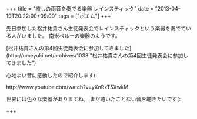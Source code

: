 +++
title =  "癒しの雨音を奏でる楽器 レインスティック"
date =  "2013-04-19T20:22:00+09:00"
tags = ["ポエム"]
+++
<p>先日参加した松井祐貴さん生徒発表会でレインスティックという楽器を奏でている人がいました。
南米ペルーの楽器のようです。</p>

<p>[松井祐貴さんの第4回生徒発表会に参加してきました](http://umeyuki.net/archives/1033 "松井祐貴さんの第4回生徒発表会に参加してきました")</p>

<p>心地よい音に感動したので紹介します(:</p>

<p>http://www.youtube.com/watch?v=yXnRxT5XwkM</p>

<p>世界には色々な楽器がありますね。
まだ聴いたことない音を聴きたいです(:</p>

+++
